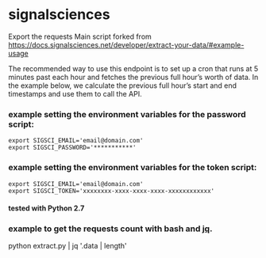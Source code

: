 # signalsciences
Export the requests
Main script forked from https://docs.signalsciences.net/developer/extract-your-data/#example-usage

The recommended way to use this endpoint is to set up a cron that runs at 5 minutes past each hour and fetches the previous full hour’s worth of data.
In the example below, we calculate the previous full hour’s start and end timestamps and use them to call the API.

### example setting the environment variables for the password script:
```
export SIGSCI_EMAIL='email@domain.com'
export SIGSCI_PASSWORD='***********'
```

### example setting the environment variables for the token script:
```
export SIGSCI_EMAIL='email@domain.com'
export SIGSCI_TOKEN='xxxxxxxx-xxxx-xxxx-xxxx-xxxxxxxxxxxx'
```

#### tested with Python 2.7

### example to get the requests count with bash and [jq](https://stedolan.github.io/jq/).
python extract.py | jq '.data | length'
